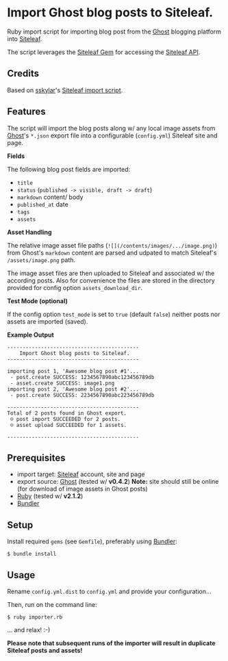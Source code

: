 # Import Ghost blog posts to Siteleaf.

Ruby import script for importing blog post from the [Ghost][Ghost] blogging platform into [Siteleaf][Siteleaf].

The script leverages the [Siteleaf Gem][Siteleaf Gem] for accessing the [Siteleaf API][Siteleaf API]. 

## Credits

Based on [sskylar](https://gist.github.com/sskylar)'s [Siteleaf import script](https://gist.github.com/sskylar/5824224).

## Features

The script will import the blog posts along w/ any local image assets from [Ghost][Ghost]'s `*.json` export file into a configurable (`config.yml`) Siteleaf site and page.

**Fields**

The following blog post fields are imported:

- `title`
- `status` (`published -> visible, draft -> draft`)
- `markdown` content/ body
- `published_at` date
- `tags`
- `assets`

**Asset Handling**

The relative image asset file paths (`![](/contents/images/.../image.png)`) from Ghost's `markdown` content are parsed and udpated to match Siteleaf's `/assets/image.png` path. 

The image asset files are then uploaded to Siteleaf and associated w/ the according posts. Also for convenience the files are stored in the directory provided for config option `assets_download_dir`.

**Test Mode (optional)**

If the config option `test_mode` is set to `true` (default `false`) neither posts nor assets are imported (saved).

**Example Output**

    -------------------------------------------
        Import Ghost blog posts to Siteleaf.     
    -------------------------------------------

    importing post 1, 'Awesome blog post #1'...
     - post.create SUCCESS: 1234567890abc123456789db
     - asset.create SUCCESS: image1.png
    importing post 2, 'Awesome blog post #2'...
     - post.create SUCCESS: 2234567890abc223456789db
    
    -------------------------------------------
    Total of 2 posts found in Ghost export.
     ☺ post import SUCCEEDED for 2 posts.
     ☺ asset upload SUCCEEDED for 1 assets.
    
    -------------------------------------------

## Prerequisites

- import target: [Siteleaf][Siteleaf] account, site and page
- export source: [Ghost][Ghost] (tested w/ **v0.4.2**) **Note:** site should still be online (for download of image assets in Ghost posts)
- [Ruby][Ruby] (tested w/ **v2.1.2**)
- [Bundler][Bundler]

## Setup

Install required `gems` (see `Gemfile`), preferably using [Bundler][Bundler]:

    $ bundle install

## Usage

Rename `config.yml.dist` to `config.yml` and provide your configuration...

Then, run on the command line:

    $ ruby importer.rb

... and relax! :-)

**Please note that subsequent runs of the importer will result in duplicate Siteleaf posts and assets!**

[Siteleaf]: http://siteleaf.com/
[Siteleaf Gem]: https://github.com/siteleaf/siteleaf-gem
[Siteleaf API]: https://github.com/siteleaf/siteleaf-api
[Ghost]: http://ghost.org/
[Ruby]: http://www.ruby-lang.org/
[Bundler]: http://bundler.io/
